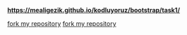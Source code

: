 **https://mealigezik.github.io/kodluyoruz/bootstrap/task1/**


[fork my repository](https://github.com/user/repository/fork)
[fork my repository](https://mealigezik.github.io/kodluyoruz/bootstrap/task1/)